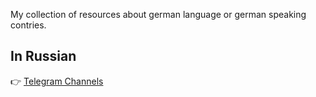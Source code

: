 My collection of resources about german language or german speaking contries.

## In Russian  
👉 [Telegram Channels](https://github.com/korotko-de/dach-collection/blob/main/ru/telegram-collection.md)
